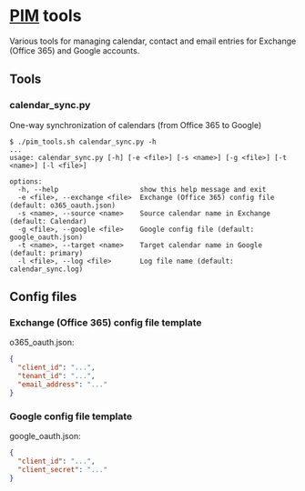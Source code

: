 # [PIM](https://en.wikipedia.org/wiki/Personal_information_manager "Personal information manager") tools

Various tools for managing calendar, contact and email entries for Exchange (Office 365) and Google accounts.

## Tools

### calendar_sync.py
One-way synchronization of calendars (from Office 365 to Google)
```
$ ./pim_tools.sh calendar_sync.py -h
...
usage: calendar_sync.py [-h] [-e <file>] [-s <name>] [-g <file>] [-t <name>] [-l <file>]

options:
  -h, --help                    show this help message and exit
  -e <file>, --exchange <file>  Exchange (Office 365) config file (default: o365_oauth.json)
  -s <name>, --source <name>    Source calendar name in Exchange (default: Calendar)
  -g <file>, --google <file>    Google config file (default: google_oauth.json)
  -t <name>, --target <name>    Target calendar name in Google (default: primary)
  -l <file>, --log <file>       Log file name (default: calendar_sync.log)
```

## Config files

### Exchange (Office 365) config file template

o365_oauth.json:
```json
{
  "client_id": "...",
  "tenant_id": "...",
  "email_address": "..."
}
```

### Google config file template

google_oauth.json:
```json
{
  "client_id": "...",
  "client_secret": "..."
}
```
